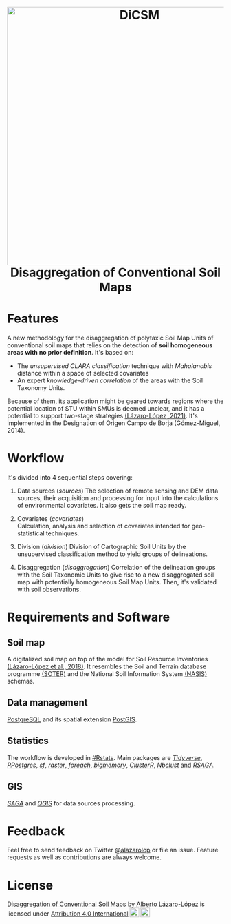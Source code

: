 <h1 align="center">
  <br>
  <a href="https://github.com/alazarolop/dicsm"><img src="https://media.githubusercontent.com/media/alazarolop/dicsm/main/4-disaggregation/images/graph_abs.png" alt="DiCSM" width="600"></a>
  <br>
  Disaggregation of Conventional Soil Maps
  <br>
</h1>

# Features

A new methodology for the disaggregation of polytaxic Soil Map Units of conventional soil maps that relies on the detection of **soil homogeneous areas with no prior definition**. It's based on: 

- The *unsupervised CLARA classification* technique with *Mahalanobis* distance within a space of selected covariates
- An expert *knowledge-driven correlation* of the areas with the Soil Taxonomy Units. 

Because of them, its application might be geared towards regions where the potential location of STU within SMUs is deemed unclear, and it has a potential to support two-stage strategies [(Lázaro-López, 2021)](https://doi.org/10.1071/SR20288). 
It's implemented in the Designation of Origen Campo de Borja (Gómez-Miguel, 2014).

# Workflow

It's divided into 4 sequential steps covering:

1. Data sources (*sources*)
The selection of remote sensing and DEM data sources, their acquisition and processing for input into the calculations of environmental covariates. It also gets the soil map ready.

1. Covariates (*covariates*)  
Calculation, analysis and selection of covariates intended for geo-statistical techniques.
  
1. Division (*division*)
Division of Cartographic Soil Units by the unsupervised classification method to yield groups of delineations.

1. Disaggregation (*disaggregation*)
Correlation of the delineation groups with the Soil Taxonomic Units to give rise to a new disaggregated soil map with potentially homogeneous Soil Map Units. Then, it's validated with soil observations. 
  

#	Requirements and Software
## Soil map
A digitalized soil map on top of the model for Soil Resource Inventories [(Lázaro-López et al., 2018)](https://doi.org/10.1051/e3sconf/20185002008). It resembles the Soil and Terrain database programme [(SOTER)](https://www.isric.org/projects/soil-and-terrain-soter-database-programme) and the National Soil Information System [(NASIS)](https://www.nrcs.usda.gov/wps/portal/nrcs/detail/soils/survey/tools/?cid=nrcs142p2_053552) schemas.

## Data management
[PostgreSQL](https://www.postgresql.org) and its spatial extension [PostGIS](https://postgis.net).

## Statistics 
The workflow is developed in [#Rstats](https://cran.r-project.org). Main packages are [*Tidyverse*](https://www.tidyverse.org), [*RPostgres*](https://rpostgres.r-dbi.org), [*sf*](https://r-spatial.github.io/sf/), [*raster*](https://github.com/rspatial/raster), [*foreach*](https://github.com/RevolutionAnalytics/foreach), [*bigmemory*](https://github.com/kaneplusplus/bigmemory), [*ClusterR*](https://github.com/mlampros/ClusterR), [*Nbclust*](https://github.com/cran/NbClust) and [*RSAGA*](https://github.com/r-spatial/RSAGA).
## GIS
[*SAGA*](http://www.saga-gis.org/en/index.html) and [*QGIS*](https://www.qgis.org/en/site/) for data sources processing.

# Feedback

Feel free to send feedback on Twitter [@alazarolop](https://twitter.com/alazarolop) or file an issue. Feature requests as well as contributions are always welcome.

# License

<p xmlns:cc="http://creativecommons.org/ns#" xmlns:dct="http://purl.org/dc/terms/"><a property="dct:title" rel="cc:attributionURL" href="https://github.com/alazarolop/dicsm">Disaggregation of Conventional Soil Maps</a> by <a rel="cc:attributionURL dct:creator" property="cc:attributionName" href="https://github.com/alazarolop">Alberto Lázaro-López</a> is licensed under <a href="http://creativecommons.org/licenses/by/4.0/?ref=chooser-v1" target="_blank" rel="license noopener noreferrer" style="display:inline-block;">Attribution 4.0 International<img style="height:22px!important;margin-left:3px;vertical-align:text-bottom;" src="https://mirrors.creativecommons.org/presskit/icons/cc.svg?ref=chooser-v1"><img style="height:22px!important;margin-left:3px;vertical-align:text-bottom;" src="https://mirrors.creativecommons.org/presskit/icons/by.svg?ref=chooser-v1"></a></p>

